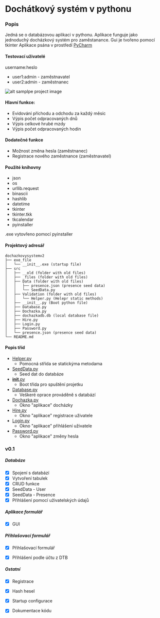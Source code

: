 # Dochátkový systém v pythonu

### Popis
Jedná se o databázovou aplikaci v pythonu.
Aplikace funguje jako jednoduchý docházkový systém pro zaměstanance.
Gui je tvořeno pomocí tkinter
Aplikace psána v prostředí [PyCharm](https://www.jetbrains.com/pycharm/)

#### Testovací uživatelé
username:heslo
- user1:admin   - zaměstnavatel
- user2:admin   - zaměstnanec

![alt samplpe project image](https://i.imgur.com/lCe8R3T.png)

#### Hlavní funkce:
- Evidování příchodu a odchodu za každý měsíc
- Výpis počet odpracovaných dnů
- Výpis celkové hrubé mzdy
- Výpis počet odpracovaných hodin

#### Dodatečné funkce
- Možnost změna hesla (zaměstnanec)
- Registrace nového zaměstnance (zaměstnavatel)

#### Použité knihovny
- json
- os
- urllib.request
- binascii
- hashlib
- datetime
- tkinter
- tkinter.tkk
- tkcalendar
- pyinstaller

.exe vytovřeno pomocí pyinstaller

#### Projektový adresář

```
dochazkovysystemv2
├── exe_file
│   └── __init__.exe (startup file)
├── src
│   ├── __old (folder with old files)
│   ├── _files (folder with old files)
│   ├── Data (folder with old files)
│   │   ├── presence.json (presence seed data)
│   │   └── SeedData.py
│   ├── Validation (folder with old files)
│   │   └── Helper.py (Helepr static methods)
│   ├── __init__.py (Boot python file)
│   ├── Database.py
│   ├── Dochazka.py
│   ├── dochazkadb.db (local database file)
│   ├── Hire.py
│   ├── Login.py
│   ├── Password.py
│   └── presence.json (presence seed data)
└── README.md
```

#### Popis tříd
- [Helper.py](src/Validation/Helper.py)
    - Pomocná střída se statickýma metodama
- [SeedData.py](src/Data/SeedData.py)
    - Seed dat do databáze
- [__init__.py](src/__init__.py)
    - Boot třída pro spuštění projetku
- [Database.py](src/Database.py)
    - Veškeré oprace prováděně s databází
- [Dochazka.py](src/Dochazka.py)
    - Okno "aplikace" docházky
- [Hire.py](src/Hire.py)
    - Okno "aplikace" registrace uživatele
- [Login.py](src/Login.py)
    - Okno "aplikace" přihlášení uživatele
- [Password.py](src/Password.py)
    - Okno "aplikace" změny hesla

### v0.1

##### Databáze
- [x] Spojení s databází
- [x] Vytvoření tabulek
- [x] CRUD funkce
- [x] SeedData - User
- [x] SeedData - Presence
- [x] Přihlášení pomocí uživatelských údajů

##### Aplikace formulář

- [x] GUI

##### Přihlašovací formulář

- [x] Přihlašovací formulář
- [x] Přihlášení podle účtu z DTB


##### Ostatní

- [x] Registrace
- [x] Hash hesel
- [x] Startup configurace
- [x] Dokumentace kódu

